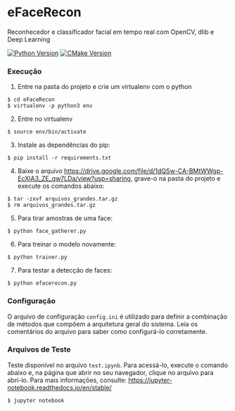 # eFaceRecon
Reconhecedor e classificador facial em tempo real com OpenCV, dlib e Deep Learning

[![Python Version](https://img.shields.io/badge/python-3.7.8-green)](https://www.python.org/downloads/release/python-378/)
[![CMake Version](https://img.shields.io/badge/cmake-3.16.3-green)](https://cmake.org/cmake/help/v3.16/release/3.16.html)



### Execução

1. Entre na pasta do projeto e crie um virtualenv com o python
```
$ cd eFaceRecon
$ virtualenv -p python3 env
```

2. Entre no virtualenv
```
$ source env/bin/activate
```

3. Instale as dependências do pip:
```
$ pip install -r requirements.txt
```

4. Baixe o arquivo <https://drive.google.com/file/d/1dQSw-CA-BMtWWgp-EcXlA3_ZE_gw7LDa/view?usp=sharing>, grave-o na pasta do projeto e execute os comandos abaixo:

```
$ tar -zxvf arquivos_grandes.tar.gz
$ rm arquivos_grandes.tar.gz
```

5. Para tirar amostras de uma face:
```
$ python face_gatherer.py
```

6. Para treinar o modelo novamente:
```
$ python trainer.py
```

7. Para testar a detecção de faces:
```
$ python efacerecon.py
```
### Configuração
O arquivo de configuração `config.ini` é utilizado para definir a combinação de métodos que compõem a arquitetura geral do sistema. Leia os comentários do arquivo para saber como configurá-lo corretamente.


### Arquivos de Teste

Teste disponível no arquivo `test.ipynb`. Para acessá-lo, execute o comando abaixo e, na página que abrir no seu navegador, clique no arquivo para abrí-lo. Para mais informações, consulte: <https://jupyter-notebook.readthedocs.io/en/stable/> 
```
$ jupyter notebook
```


